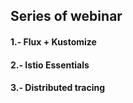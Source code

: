 ## Series of webinar

#### 1.- Flux + Kustomize
#### 2.- Istio Essentials
#### 3.- Distributed tracing